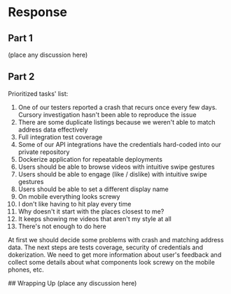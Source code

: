# Response

## Part 1
(place any discussion here)

## Part 2
<p>Prioritized tasks' list:</p>
<ol>
<li>One of our testers reported a crash that recurs once every few days. Cursory investigation hasn't been able to reproduce the issue</li>
<li>There are some duplicate listings because we weren't able to match address data effectively</li>
<li>Full integration test coverage</li>
<li>Some of our API integrations have the credentials hard-coded into our private repository</li>
<li>Dockerize application for repeatable deployments</li>
<li>Users should be able to browse videos with intuitive swipe gestures</li>
<li>Users should be able to engage (like / dislike) with intuitive swipe gestures</li>
<li>Users should be able to set a different display name</li>
<li>On mobile everything looks screwy</li>
<li>I don't like having to hit play every time</li>
<li>Why doesn't it start with the places closest to me?</li>
<li>It keeps showing me videos that aren't my style at all</li>
<li>There's not enough to do here</li>
</ol>
<p>At first we should decide some problems with crash and matching address data. The next steps are tests coverage, security of credentials and dokerization.
We need to get more information about user's feedback and collect some details about what components look screwy on the mobile phones, etc. 
</p>
## Wrapping Up
(place any discussion here)
